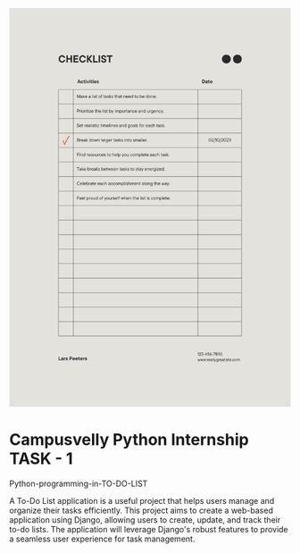 ![logo](https://github.com/Himanshu1529/To-Do-List-using-Django/blob/main/template/Main/Beige%20%26%20Black%20Modern%20To%20Do%20Activities%20Checklist.png)

<h1>Campusvelly Python Internship TASK - 1</h1>
<p>Python-programming-in-TO-DO-LIST</p>
<p>
A To-Do List application is a useful project that helps users manage and organize their tasks efficiently. This project aims to create a web-based application using Django, allowing users to create, update, and track their to-do lists. The application will leverage Django's robust features to provide a seamless user experience for task management.</p>
